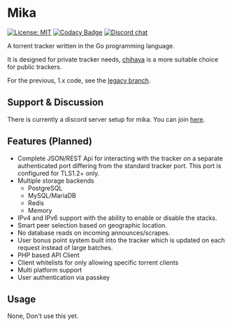 # Mika

[![License: MIT](https://img.shields.io/badge/License-MIT-yellow.svg)](https://opensource.org/licenses/MIT) 
[![Codacy Badge](https://api.codacy.com/project/badge/Grade/f06234b0551a49cc8ac111d7b77827b2)](https://www.codacy.com/manual/leighmacdonald/mika?utm_source=github.com&amp;utm_medium=referral&amp;utm_content=leighmacdonald/mika&amp;utm_campaign=Badge_Grade)
[![Discord chat](https://img.shields.io/badge/discord-Chat%20Now-a29bfe.svg?style=flat-square)](https://discord.gg/jWXFcHW)

A torrent tracker written in the Go programming language.

It is designed for private tracker needs, [chihaya](https://github.com/chihaya/chihaya) is a more suitable 
choice for public trackers.

For the previous, 1.x code, see the [legacy branch](https://github.com/leighmacdonald/mika/tree/legacy).

## Support & Discussion

There is currently a discord server setup for mika. You can join [here](https://discord.gg/jWXFcHW). 

## Features (Planned)

- Complete JSON/REST Api for interacting with the tracker on a separate authenticated
port differing from the standard tracker port. This port is configured for TLS1.2+ only.
- Multiple storage backends
    - PostgreSQL
    - MySQL/MariaDB
    - Redis
    - Memory
- IPv4 and IPv6 support with the ability to enable or disable the stacks.
- Smart peer selection based on geographic location.
- No database reads on incoming announces/scrapes.
- User bonus point system built into the tracker which is updated on each request instead of large batches.
- PHP based API Client
- Client whitelists for only allowing specific torrent clients
- Multi platform support
- User authentication via passkey

## Usage

None, Don't use this yet.
